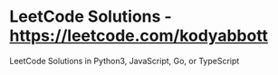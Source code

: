 # LeetCode Solutions - https://leetcode.com/kodyabbott
LeetCode Solutions in Python3, JavaScript, Go, or TypeScript